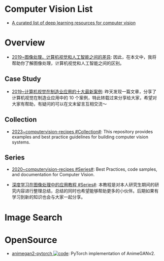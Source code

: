 # Computer Vision List

- [A curated list of deep learning resources for computer vision](https://github.com/kjw0612/awesome-deep-vision)

# Overview

- [2019~图像处理，计算机视觉和人工智能之间的差异](https://mp.weixin.qq.com/s/kLYm3hNFiEXNAlSW3Zaq5g): 因此，在本文中，我将帮助你了解图像处理，计算机视觉和人工智能之间的区别。

## Case Study

- [2019~计算机视觉在制造业应用的十大最新案例](https://mp.weixin.qq.com/s/hPzB0gpbJax3b65nx1Ovdw): 昨天发现一篇文章，分享了计算机视觉在制造业应用中的 10 个案例，特此转载过来分享给大家，希望对大家有帮助，有疑问的可以在文末留言互相交流～

## Collection

- [2023~computervision-recipes #Collection#](https://github.com/microsoft/computervision-recipes): This repository provides examples and best practice guidelines for building computer vision systems.

## Series

- [2020~computervision-recipes #Series#](https://github.com/microsoft/computervision-recipes): Best Practices, code samples, and documentation for Computer Vision.

- [深度学习在图像处理中的应用教程 #Series#](https://github.com/WZMIAOMIAO/deep-learning-for-image-processing): 本教程是对本人研究生期间的研究内容进行整理总结，总结的同时也希望能够帮助更多的小伙伴。后期如果有学习到新的知识也会与大家一起分享。

# Image Search

# OpenSource

- [animegan2-pytorch ![code](https://ng-tech.icu/assets/code.svg)](https://github.com/bryandlee/animegan2-pytorch): PyTorch implementation of AnimeGANv2.
